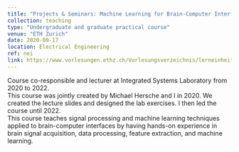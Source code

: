 ```yaml
---
title: "Projects & Seminars: Machine Learning for Brain-Computer Interfaces"
collection: teaching
type: "Undergraduate and graduate practical course"
venue: "ETH Zurich"
date: 2020-09-17
location: Electrical Engineering
ref: nei
link: https://www.vorlesungen.ethz.ch/Vorlesungsverzeichnis/lerneinheit.view?semkez=2020W&ansicht=KATALOGDATEN&lerneinheitId=148832&lang=en
---
```


Course co-responsible and lecturer at Integrated Systems Laboratory from 2020 to 2022.\
This course was jointly created by Michael Hersche and I in 2020. We created the lecture slides and designed the lab exercises. I then led the course until 2022.\
This course teaches signal processing and machine learning techniques applied to brain-computer interfaces by having hands-on experience in brain signal acquisition, data processing, feature extraction, and machine learning.
